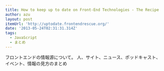 ```yaml
---
title: How to keep up to date on Front-End Technologies - The Recipe
author: azu
layout: post
itemUrl: 'http://uptodate.frontendrescue.org/'
date: '2013-05-24T02:31:31.314Z'
tags:
  - JavaScript
  - まとめ
---
```

フロントエンドの情報源について。
人、サイト、ニュース、ポッドキャスト、イベント、情報の見方のまとめ

